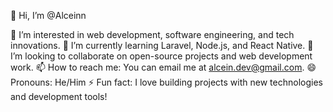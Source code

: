 👋 Hi, I’m @Alceinn

👀 I’m interested in web development, software engineering, and tech innovations.
🌱 I’m currently learning Laravel, Node.js, and React Native.
💞️ I’m looking to collaborate on open-source projects and web development work.
📫 How to reach me: You can email me at alcein.dev@gmail.com.
😄 Pronouns: He/Him
⚡ Fun fact: I love building projects with new technologies and development tools!
<!---
Alceinn/Alceinn is a ✨ special ✨ repository because its `README.md` (this file) appears on your GitHub profile.
You can click the Preview link to take a look at your changes.
--->
